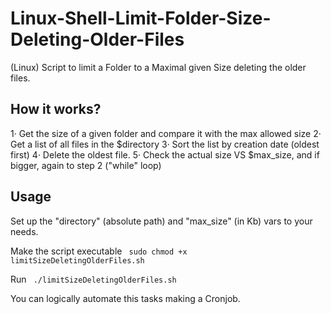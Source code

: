 # Linux-Shell-Limit-Folder-Size-Deleting-Older-Files
(Linux) Script to limit a Folder to a Maximal given Size deleting the older files.

## How it works?
1· Get the size of a given folder and compare it with the max allowed size
2· Get a list of all files in the $directory
3· Sort the list by creation date (oldest first)
4· Delete the oldest file.
5· Check the actual size VS $max_size, and if bigger, again to step 2 ("while" loop)

## Usage
Set up the "directory" (absolute path) and "max_size" (in Kb) vars to your needs.

Make the script executable
<code>
  sudo chmod +x limitSizeDeletingOlderFiles.sh
</code>

Run
<code>
  ./limitSizeDeletingOlderFiles.sh
</code>


You can logically automate this tasks making a Cronjob.
